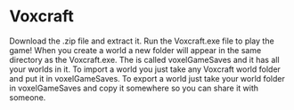 # Voxcraft
Download the .zip file and extract it. Run the Voxcraft.exe file to play the game! When you create a world a new folder will appear in the same directory as the Voxcraft.exe. The is called voxelGameSaves and it has all your worlds in it. To import a world you just take any Voxcraft world folder and put it in voxelGameSaves. To export a world just take your world folder in voxelGameSaves and copy it somewhere so you can share it with someone.
